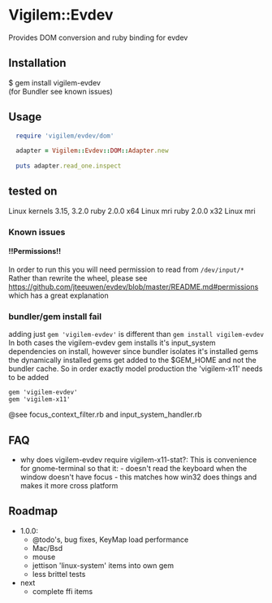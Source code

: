 # Vigilem::Evdev
  Provides DOM conversion and ruby binding for evdev
  
## Installation
  $ gem install vigilem-evdev  
  (for Bundler see known issues)
  
## Usage
```ruby
  require 'vigilem/evdev/dom'
  
  adapter = Vigilem::Evdev::DOM::Adapter.new
  
  puts adapter.read_one.inspect
```

## tested on
  Linux kernels 3.15, 3.2.0
  ruby 2.0.0 x64 Linux mri
  ruby 2.0.0 x32 Linux mri

### Known issues

#### !!Permissions!!
  In order to run this you will need permission to read from `/dev/input/*`
  Rather than rewrite the wheel, please see 
  https://github.com/jteeuwen/evdev/blob/master/README.md#permissions
  which has a great explanation

### bundler/gem install fail
  adding just ```gem 'vigilem-evdev'``` is different than ```gem install vigilem-evdev```
  In both cases the vigilem-evdev gem installs it's input_system dependencies on install, however since 
  bundler isolates it's installed gems the dynamically installed gems get added to the $GEM_HOME and not
  the bundler cache. So in order exactly model production the 'vigilem-x11' needs to be added 
  ```
  gem 'vigilem-evdev'
  gem 'vigilem-x11'
  ```
  @see focus_context_filter.rb and input_system_handler.rb

## FAQ
  - why does vigilem-evdev require vigilem-x11-stat?: 
      This is convenience for gnome-terminal so that it:
        - doesn't read the keyboard when the window doesn't have focus
        - this matches how win32 does things and makes it more cross platform

## Roadmap
 + 1.0.0:
   - @todo's, bug fixes, KeyMap load performance
   - Mac/Bsd
   - mouse
   - jettison 'linux-system' items into own gem
   - less brittel tests
 + next
   - complete ffi items
